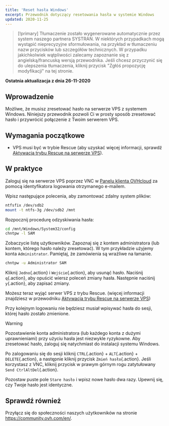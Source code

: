 ```yaml
---
title: 'Reset hasła Windows'
excerpt: Przewodnik dotyczący resetowania hasła w systemie Windows
updated: 2020-11-25
---
```


> [!primary]
> Tłumaczenie zostało wygenerowane automatycznie przez system naszego partnera SYSTRAN. W niektórych przypadkach mogą wystąpić nieprecyzyjne sformułowania, na przykład w tłumaczeniu nazw przycisków lub szczegółów technicznych. W przypadku jakichkolwiek wątpliwości zalecamy zapoznanie się z angielską/francuską wersją przewodnika. Jeśli chcesz przyczynić się do ulepszenia tłumaczenia, kliknij przycisk "Zgłóś propozycję modyfikacji" na tej stronie.
> 

**Ostatnia aktualizacja z dnia 26-11-2020**

## Wprowadzenie

Możliwe, że musisz zresetować hasło na serwerze VPS z systemem Windows. Niniejszy przewodnik pozwoli Ci w prosty sposób zresetować hasło i przywrócić połączenie z Twoim serwerem VPS.

## Wymagania początkowe

- VPS musi być w trybie Rescue (aby uzyskać więcej informacji, sprawdź [Aktywacja trybu Rescue na serwerze VPS](/pages/cloud/vps/rescue)).

## W praktyce

Zaloguj się na serwerze VPS poprzez VNC w [Panelu klienta OVHcloud](https://www.ovh.com/auth/?action=gotomanager&from=https://www.ovh.pl/&ovhSubsidiary=pl) za pomocą identyfikatora logowania otrzymanego e-mailem.

Wpisz następujące polecenia, aby zamontować zdalny system plików:

```sh
ntfsfix /dev/sdb2
mount -t ntfs-3g /dev/sdb2 /mnt
```

Rozpocznij procedurę odzyskiwania hasła:

```sh
cd /mnt/Windows/System32/config
chntpw -l SAM
```

Zobaczycie listę użytkowników. Zapoznaj się z kontem administratora (lub kontem, którego hasło należy zresetować). W tym przykładzie użyjemy konta `Administrator`. Pamiętaj, że zamówienia są wrażliwe na łamanie.

```sh
chntpw -u Administrator SAM
```

Kliknij `Jedno`{.action} i `Wejście`{.action}, aby usunąć hasło. Naciśnij `q`{.action}, aby opuścić wiersz poleceń zmiany hasła. Następnie naciśnij `y`{.action}, aby zapisać zmiany.

Możesz teraz wyjąć serwer VPS z trybu Rescue. (więcej informacji znajdziesz w przewodniku [Aktywacja trybu Rescue na serwerze VPS](/pages/cloud/vps/rescue))

Przy kolejnym logowaniu nie będziesz musiał wpisywać hasła do sesji, której hasło zostało zmienione.

> [!warning]
>
> Pozostawienie konta administratora (lub każdego konta z dużymi uprawnieniami) przy użyciu hasła jest niezwykle ryzykowne. Aby zresetować hasło, zaloguj się natychmiast do instalacji systemu Windows.
> 

Po zalogowaniu się do sesji kliknij `CTRL`{.action} + `ALT`{.action} + `DELETE`{.action}, a następnie kliknij przycisk `Zmień hasło`{.action}. Jeśli korzystasz z VNC, kliknij przycisk w prawym górnym rogu zatytułowany `Send CtrlAltDel`{.action}.

Pozostaw puste pole `Stare hasło` i wpisz nowe hasło dwa razy. Upewnij się, czy Twoje hasło jest identyczne.

## Sprawdź również

Przyłącz się do społeczności naszych użytkowników na stronie <https://community.ovh.com/en/>.
